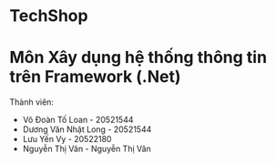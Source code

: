# TechShop
# Môn Xây dụng hệ thống thông tin trên Framework (.Net)
Thành viên:
- Võ Đoàn Tố Loan - 20521544
- Dương Văn Nhật Long - 20521544
- Lưu Yến Vy - 20522180
- Nguyễn Thị Vân - Nguyễn Thị Vân
